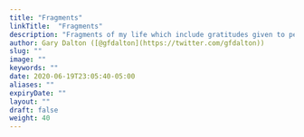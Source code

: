 ```yaml
---
title: "Fragments"
linkTitle:  "Fragments"
description: "Fragments of my life which include gratitudes given to people and lessons learned, core ideas,  and undeveloped thoughts. These fragments loosely follow the model of discourse followed by Marcus Aurelius in his Meditations. They are fully my own work. The fragments are not intended to be complete discussions of an idea and will not include references."
author: Gary Dalton ([@gfdalton](https://twitter.com/gfdalton))
slug: ""
image: ""
keywords: ""
date: 2020-06-19T23:05:40-05:00
aliases: ""
expiryDate: ""
layout: ""
draft: false
weight: 40
---
```

